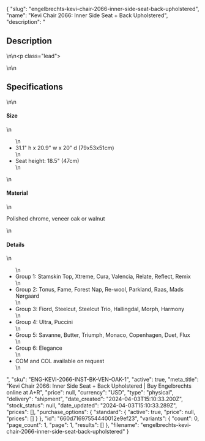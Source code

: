 {
  "slug": "engelbrechts-kevi-chair-2066-inner-side-seat-back-upholstered",
  "name": "Kevi Chair 2066: Inner Side Seat + Back Upholstered",
  "description": "<h2>Description</h2>\n<!-- split -->\n<p class=\"lead\"> </p>\n<!-- split -->\n<h2>Specifications</h2>\n<!-- split -->\n<h4>Size</h4>\n<ul>\n<li>31.1\" h x 20.9\" w x 20\" d (79x53x51cm)</li>\n<li>Seat height: 18.5\" (47cm)</li>\n</ul>\n<h4>Material</h4>\n<p>Polished chrome, veneer oak or walnut</p>\n<h4>Details</h4>\n<ul>\n<li>Group 1: Stamskin Top, Xtreme, Cura, Valencia, Relate, Reflect, Remix</li>\n<li>Group 2: Tonus, Fame, Forest Nap, Re-wool, Parkland, Raas, Mads Nørgaard</li>\n<li>Group 3: Fiord, Steelcut, Steelcut Trio, Hallingdal, Morph, Harmony</li>\n<li>Group 4: Ultra, Puccini</li>\n<li>Group 5: Savanne, Butter, Triumph, Monaco, Copenhagen, Duet, Flux</li>\n<li>Group 6: Elegance</li>\n<li>COM and COL available on request</li>\n</ul>",
  "sku": "ENG-KEVI-2066-INST-BK-VEN-OAK-1",
  "active": true,
  "meta_title": "Kevi Chair 2066: Inner Side Seat + Back Upholstered | Buy Engelbrechts online at A+R",
  "price": null,
  "currency": "USD",
  "type": "physical",
  "delivery": "shipment",
  "date_created": "2024-04-03T15:10:33.200Z",
  "stock_status": null,
  "date_updated": "2024-04-03T15:10:33.289Z",
  "prices": [],
  "purchase_options": {
    "standard": {
      "active": true,
      "price": null,
      "prices": []
    }
  },
  "id": "660d71697554440012e9ef23",
  "variants": {
    "count": 0,
    "page_count": 1,
    "page": 1,
    "results": []
  },
  "filename": "engelbrechts-kevi-chair-2066-inner-side-seat-back-upholstered"
}